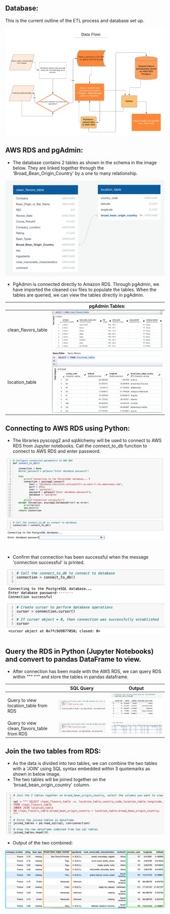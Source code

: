 ## Database:

This is the current outline of the ETL process and database set up. 

![data_flow_diagram](https://github.com/jilek/DataBootcampFinalProject/blob/main/Yan/Segment2/screenshots/data_flow_diagram.png)


## AWS RDS and pgAdmin: 

* The database contains 2 tables as shown in the schema in the image below. They are linked together through the 'Broad_Bean_Origin_Country' by a one to many relationship.

![Schema](https://github.com/jilek/DataBootcampFinalProject/blob/main/Yan/Segment2/screenshots/schema.png)

* PgAdmin is connected directly to Amazon RDS. Through pgAdmin, we have imported the cleaned csv files to populate the tables. When the tables are queried, we can view the tables directly in pgAdmin.

|   |      pgAdmin Tables:     |
|----------|:-------------:|
|clean_flavors_table |  ![clean_flavors](https://github.com/jilek/DataBootcampFinalProject/blob/main/Yan/Segment2/screenshots/clean_flavors_table_pdadmin.png) | 
| location_table |  ![loc_table](https://github.com/jilek/DataBootcampFinalProject/blob/main/Yan/Segment2/screenshots/location_table_pgadmin.png)  |  

## Connecting to AWS RDS using Python:

* The libraries pyscopg2 and sqlAlchemy will be used to connect to AWS RDS from Jupyter notebooks. Call the connect_to_db function to connect to AWS RDS and enter password.

![connect_to_rds](https://github.com/jilek/DataBootcampFinalProject/blob/main/Yan/Segment2/screenshots/connect_to_rds.png)

#
* Confirm that connection has been successful when the message 'connection successful' is printed.

![connect_success](https://github.com/jilek/DataBootcampFinalProject/blob/main/Yan/Segment2/screenshots/connection_confirmed.png)

#

## Query the RDS in Python (Jupyter Notebooks) and convert to pandas DataFrame to view.

* After connection has been made with the AWS RDS, we can query RDS within """ """ and store the tables in pandas dataframe.

|  |      SQL Query     |  Output |
|----------|:-------------:|:------:|
| Query to view location_table from RDS |![query_loc](https://github.com/jilek/DataBootcampFinalProject/blob/main/Yan/Segment2/screenshots/query_loc_table.png) |![output_loc](https://github.com/jilek/DataBootcampFinalProject/blob/main/Yan/Segment2/screenshots/rds_loc_table.png) |
| Query to view clean_flavors_table from RDS |![query_clean](https://github.com/jilek/DataBootcampFinalProject/blob/main/Yan/Segment2/screenshots/query_clean_flavors.png) |  ![clean_output](https://github.com/jilek/DataBootcampFinalProject/blob/main/Yan/Segment2/screenshots/rds_clean_flavors.png) |

## Join the two tables from RDS:

* As the data is divided into two tables, we can combine the two tables with a 'JOIN' using SQL syntax embedded within 3 quotemarks as shown in below image.
* The two tables will be joined together on the 'broad_bean_origin_country' column.

![sql_join_tables_code](https://github.com/jilek/DataBootcampFinalProject/blob/main/Segment2_Deliverable/Images/Query2tablesForMerge.png)

* Output of the two combined:

![joined_tables](https://github.com/jilek/DataBootcampFinalProject/blob/main/Segment2_Deliverable/Images/joined_tables.png)






